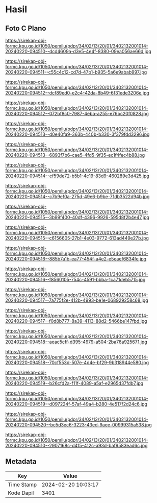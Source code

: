 # Hasil

## Foto C Plano

https://sirekap-obj-formc.kpu.go.id/1050/pemilu/pdpr/34/02/13/20/01/3402132001014-20240220-094510--dcd4609a-d3e5-4e4f-8380-09ea056ae66d.jpg

https://sirekap-obj-formc.kpu.go.id/1050/pemilu/pdpr/34/02/13/20/01/3402132001014-20240220-094511--c55c4c12-cd7d-47b1-b935-5a6e9abab997.jpg

https://sirekap-obj-formc.kpu.go.id/1050/pemilu/pdpr/34/02/13/20/01/3402132001014-20240220-094512--dcf89ed0-e2c4-42da-8b49-6f31ede3206e.jpg

https://sirekap-obj-formc.kpu.go.id/1050/pemilu/pdpr/34/02/13/20/01/3402132001014-20240220-094512--072bf8c0-7987-4eba-a255-e76bc20f0828.jpg

https://sirekap-obj-formc.kpu.go.id/1050/pemilu/pdpr/34/02/13/20/01/3402132001014-20240220-094513--d0e40fa9-363b-440b-b330-3f379fdd3296.jpg

https://sirekap-obj-formc.kpu.go.id/1050/pemilu/pdpr/34/02/13/20/01/3402132001014-20240220-094513--6893f7b6-cae5-4fd5-9f35-ec1f4fec4b88.jpg

https://sirekap-obj-formc.kpu.go.id/1050/pemilu/pdpr/34/02/13/20/01/3402132001014-20240220-094514--cf59de72-b5b1-4c19-83d9-460289e3d425.jpg

https://sirekap-obj-formc.kpu.go.id/1050/pemilu/pdpr/34/02/13/20/01/3402132001014-20240220-094514--c7b9ef0a-275d-49e6-b9be-71db3522d94b.jpg

https://sirekap-obj-formc.kpu.go.id/1050/pemilu/pdpr/34/02/13/20/01/3402132001014-20240220-094515--3b99f400-40df-4396-9926-595d8f2b4e47.jpg

https://sirekap-obj-formc.kpu.go.id/1050/pemilu/pdpr/34/02/13/20/01/3402132001014-20240220-094515--c6156605-27b1-4e03-9772-613ad449e27b.jpg

https://sirekap-obj-formc.kpu.go.id/1050/pemilu/pdpr/34/02/13/20/01/3402132001014-20240220-094516--885b7a1b-ea77-454f-a4e2-e5eaef6834fe.jpg

https://sirekap-obj-formc.kpu.go.id/1050/pemilu/pdpr/34/02/13/20/01/3402132001014-20240220-094516--f8560105-754c-4591-bbba-1ca71deb5715.jpg

https://sirekap-obj-formc.kpu.go.id/1050/pemilu/pdpr/34/02/13/20/01/3402132001014-20240220-094517--7a775f2e-412b-4993-be1e-068929258c68.jpg

https://sirekap-obj-formc.kpu.go.id/1050/pemilu/pdpr/34/02/13/20/01/3402132001014-20240220-094517--f0d8b777-8a39-4113-88d2-5466be147fbd.jpg

https://sirekap-obj-formc.kpu.go.id/1050/pemilu/pdpr/34/02/13/20/01/3402132001014-20240220-094518--aeac5cff-d395-4979-a504-2ba76a925671.jpg

https://sirekap-obj-formc.kpu.go.id/1050/pemilu/pdpr/34/02/13/20/01/3402132001014-20240220-094518--70cf553d-507e-4d4e-bf29-9b318944e580.jpg

https://sirekap-obj-formc.kpu.go.id/1050/pemilu/pdpr/34/02/13/20/01/3402132001014-20240220-094519--b26cfd2a-f11f-4089-a5af-e2965d37fdb7.jpg

https://sirekap-obj-formc.kpu.go.id/1050/pemilu/pdpr/34/02/13/20/01/3402132001014-20240220-094519--d097224f-57af-49a4-b280-4e517f2d24c6.jpg

https://sirekap-obj-formc.kpu.go.id/1050/pemilu/pdpr/34/02/13/20/01/3402132001014-20240220-094520--bc5d3ec6-3223-43ed-9aee-00999315a538.jpg

https://sirekap-obj-formc.kpu.go.id/1050/pemilu/pdpr/34/02/13/20/01/3402132001014-20240220-094510--2907168c-d415-412c-a93d-baf9583ead6c.jpg


## Metadata

| Key        | Value               |
| ---------- | ------------------- |
| Time Stamp | 2024-02-20 10:03:17 |
| Kode Dapil | 3401                |



